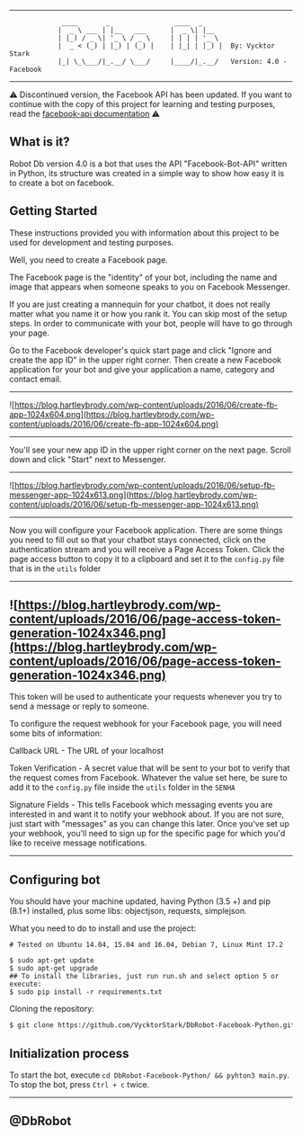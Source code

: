 * * *

                 ____       _                ____  _
                |  _ \ ___ | |__   ___      |  _ \| |__  
                | |_) / _ \| '_ \ / _ \     | | | | '_ \
                |  _ < (_) | |_) | (_) |    | |_| | |_) |  By: Vycktor Stark
                |_| \_\___/|_.__/ \___/     |____/|_.__/   Version: 4.0 - Facebook

                
* * *
:warning: Discontinued version, the Facebook API has been updated. If you want to continue with the copy of this project for learning and testing purposes, read the [facebook-api documentation](https://developers.facebook.com/docs/messenger-platform) :warning:

## What is it?

Robot Db version 4.0 is a bot that uses the API "Facebook-Bot-API" written in Python, its structure was created in a simple way to show how easy it is to create a bot on facebook.

## Getting Started

These instructions provided you with information about this project to be used for development and testing purposes.

Well, you need to create a Facebook page.

The Facebook page is the "identity" of your bot, including the name and image that appears when someone speaks to you on Facebook Messenger.

If you are just creating a mannequin for your chatbot, it does not really matter what you name it or how you rank it. You can skip most of the setup steps. In order to communicate with your bot, people will have to go through your page.

Go to the Facebook developer's quick start page and click "Ignore and create the app ID" in the upper right corner. Then create a new Facebook application for your bot and give your application a name, category and contact email.

------
![https://blog.hartleybrody.com/wp-content/uploads/2016/06/create-fb-app-1024x604.png](https://blog.hartleybrody.com/wp-content/uploads/2016/06/create-fb-app-1024x604.png)

------

You'll see your new app ID in the upper right corner on the next page. Scroll down and click "Start" next to Messenger.

------
![https://blog.hartleybrody.com/wp-content/uploads/2016/06/setup-fb-messenger-app-1024x613.png](https://blog.hartleybrody.com/wp-content/uploads/2016/06/setup-fb-messenger-app-1024x613.png)

--------

Now you will configure your Facebook application. There are some things you need to fill out so that your chatbot stays connected, click on the authentication stream and you will receive a Page Access Token. Click the page access button to copy it to a clipboard and set it to the `config.py` file that is in the `utils` folder

------
![https://blog.hartleybrody.com/wp-content/uploads/2016/06/page-access-token-generation-1024x346.png](https://blog.hartleybrody.com/wp-content/uploads/2016/06/page-access-token-generation-1024x346.png)
------

This token will be used to authenticate your requests whenever you try to send a message or reply to someone.

To configure the request webhook for your Facebook page, you will need some bits of information:

Callback URL - The URL of your localhost

Token Verification - A secret value that will be sent to your bot to verify that the request comes from Facebook. Whatever the value set here, be sure to add it to the `config.py` file inside the `utils` folder in the `SENHA`

Signature Fields - This tells Facebook which messaging events you are interested in and want it to notify your webhook about. If you are not sure, just start with "messages" as you can change this later. Once you've set up your webhook, you'll need to sign up for the specific page for which you'd like to receive message notifications.

* * *

## Configuring bot

You should have your machine updated, having Python (3.5 +) and pip (8.1+) installed, plus some libs: objectjson, requests, simplejson.

What you need to do to install and use the project:

```
# Tested on Ubuntu 14.04, 15.04 and 16.04, Debian 7, Linux Mint 17.2

$ sudo apt-get update
$ sudo apt-get upgrade
## To install the libraries, just run run.sh and select option 5 or execute: 
$ sudo pip install -r requirements.txt
```

Cloning the repository:

```bash
$ git clone https://github.com/VycktorStark/DbRobot-Facebook-Python.git

```

## Initialization process

To start the bot, execute `cd DbRobot-Facebook-Python/ && pyhton3 main.py`. To stop the bot, press `Ctrl + c` twice.

* * *

## @DbRobot
